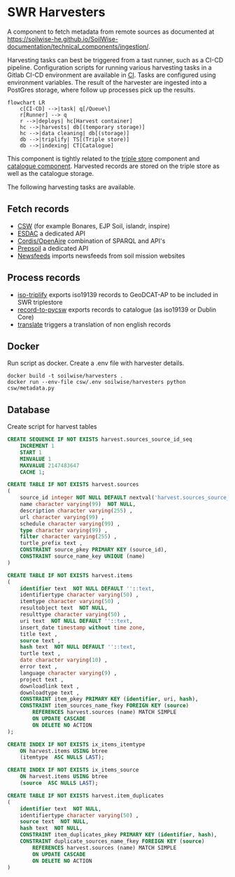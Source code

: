 # SWR Harvesters

A component to fetch metadata from remote sources as documented at <https://soilwise-he.github.io/SoilWise-documentation/technical_components/ingestion/>.

Harvesting tasks can best be triggered from a tast runner, such as a CI-CD pipeline. Configuration scripts for running various harvesting tasks in a Gitlab CI-CD environment are available in [CI](./CI/). Tasks are configured using environment variables. The result of the harvester are ingested into a PostGres storage, where follow up processes pick up the results.

``` mermaid
flowchart LR
    c[CI-CD] -->|task| q[/Queue\]
    r[Runner] --> q
    r -->|deploys| hc[Harvest container]
    hc -->|harvests| db[(temporary storage)]
    hc -->|data cleaning| db[(storage)]
    db -->|triplify| TS[(Triple store)]
    db -->|indexing| CT[Catalogue] 
```

This component is tightly related to the [triple store](https://github.com/soilwise-he/triplestore-virtuoso) component and [catalogue component](https://github.com/soilwise-he/pycsw). Harvested records are stored on the triple store as well as the catalogue storage. 

The following harvesting tasks are available.

## Fetch records 

- [CSW](./csw) (for example Bonares, EJP Soil, islandr, inspire)
- [ESDAC](./esdac) a dedicated API
- [Cordis/OpenAire](./cordis) combination of SPARQL and API's
- [Prepsoil](./prepsoil/) a dedicated API
- [Newsfeeds](./newsfeeds/) imports newsfeeds from soil mission websites

## Process records

- [iso-triplify](./iso-triplify/) exports iso19139 records to GeoDCAT-AP to be included in SWR triplestore
- [record-to-pycsw](./record-to-pycsw/) exports records to catalogue (as iso19139 or Dublin Core)
- [translate](./translate/) triggers a translation of non english records

## Docker

Run script as docker.
Create a .env file with harvester details.

```
docker build -t soilwise/harvesters .
docker run --env-file csw/.env soilwise/harvesters python csw/metadata.py
```

## Database

Create script for harvest tables

```sql
CREATE SEQUENCE IF NOT EXISTS harvest.sources_source_id_seq
    INCREMENT 1
    START 1
    MINVALUE 1
    MAXVALUE 2147483647
    CACHE 1;

CREATE TABLE IF NOT EXISTS harvest.sources
(
    source_id integer NOT NULL DEFAULT nextval('harvest.sources_source_id_seq'::regclass),
    name character varying(99)  NOT NULL,
    description character varying(255) ,
    url character varying(99) ,
    schedule character varying(99) ,
    type character varying(99) ,
    filter character varying(255) ,
    turtle_prefix text ,
    CONSTRAINT source_pkey PRIMARY KEY (source_id),
    CONSTRAINT source_name_key UNIQUE (name)
)

CREATE TABLE IF NOT EXISTS harvest.items
(
    identifier text  NOT NULL DEFAULT ''::text,
    identifiertype character varying(50) ,
    itemtype character varying(50) ,
    resultobject text  NOT NULL,
    resulttype character varying(50) ,
    uri text  NOT NULL DEFAULT ''::text,
    insert_date timestamp without time zone,
    title text ,
    source text ,
    hash text  NOT NULL DEFAULT ''::text,
    turtle text ,
    date character varying(10) ,
    error text ,
    language character varying(9) ,
    project text ,
    downloadlink text ,
    downloadtype text ,
    CONSTRAINT item_pkey PRIMARY KEY (identifier, uri, hash),
    CONSTRAINT item_sources_name_fkey FOREIGN KEY (source)
        REFERENCES harvest.sources (name) MATCH SIMPLE
        ON UPDATE CASCADE
        ON DELETE NO ACTION
);

CREATE INDEX IF NOT EXISTS ix_items_itemtype
    ON harvest.items USING btree
    (itemtype  ASC NULLS LAST);

CREATE INDEX IF NOT EXISTS ix_items_source
    ON harvest.items USING btree
    (source  ASC NULLS LAST);

CREATE TABLE IF NOT EXISTS harvest.item_duplicates
(
    identifier text  NOT NULL,
    identifiertype character varying(50) ,
    source text  NOT NULL,
    hash text  NOT NULL,
    CONSTRAINT item_duplicates_pkey PRIMARY KEY (identifier, hash),
    CONSTRAINT duplicate_sources_name_fkey FOREIGN KEY (source)
        REFERENCES harvest.sources (name) MATCH SIMPLE
        ON UPDATE CASCADE
        ON DELETE NO ACTION
)
```